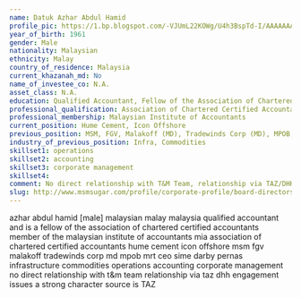 ```yaml
---
name: Datuk Azhar Abdul Hamid
profile_pic: https://1.bp.blogspot.com/-VJUmL22KOWg/U4h3BspTd-I/AAAAAAAAEw0/m30j837HHP0/s1600/MT-DatoAzharAbdul.jpg
year_of_birth: 1961
gender: Male
nationality: Malaysian 
ethnicity: Malay
country_of_residence: Malaysia 
current_khazanah_md: No
name_of_investee_co: N.A.
asset_class: N.A.
education: Qualified Accountant, Fellow of the Association of Chartered Certified Accountants (UK), Member of the Malaysian Institute of Accountants (MIA)
professional_qualification: Association of Chartered Certified Accountants
professional_membership: Malaysian Institute of Accountants
current_position: Hume Cement, Icon Offshore
previous_position: MSM, FGV, Malakoff (MD), Tradewinds Corp (MD), MPOB, MRT (CEO), Sime Darby, Pernas
industry_of_previous_position: Infra, Commodities
skillset1: operations
skillset2: accounting
skillset3: corporate management
skillset4: 
comment: No direct relationship with T&M Team, relationship via TAZ/DHH. Engagement issues, a strong character (source is TAZ).
slug: http://www.msmsugar.com/profile/corporate-profile/board-directors/azhar-abdul-hamid
---
```


azhar abdul hamid [male] malaysian malay malaysia qualified accountant and is a fellow of the association of chartered certified accountants member of the malaysian institute of accountants mia association of chartered certified accountants hume cement icon offshore msm fgv malakoff tradewinds corp md mpob mrt ceo sime darby pernas infrastructure commodities operations accounting corporate management no direct relationship with t&m team relationship via taz dhh engagement issues a strong character source is TAZ